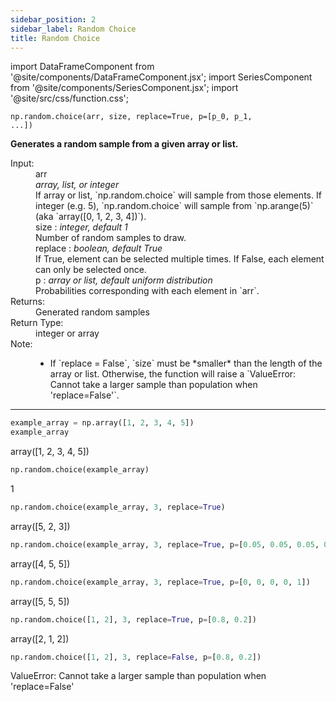```yaml
---
sidebar_position: 2
sidebar_label: Random Choice
title: Random Choice
---
```


import DataFrameComponent from '@site/components/DataFrameComponent.jsx';
import SeriesComponent from '@site/components/SeriesComponent.jsx';
import '@site/src/css/function.css';

<code>np.random.choice(arr, size, replace=True, p=[p_0, p_1, ...])</code>

<div className='base'>
    <!-- Description -->
    <p><strong>Generates a random sample from a given array or list.</strong></p>
    <dl>
        <!-- Input -->
        <dt className='term'>Input:</dt>
        <dd className='parameter'>arr</dd>
        <dd className='parameter-description'><em>array, list, or integer</em></dd>
        <dd className='parameter-description'>If array or list, `np.random.choice` will sample from those elements. If integer (e.g. 5), `np.random.choice` will sample from `np.arange(5)` (aka `array([0, 1, 2, 3, 4])`).</dd>
        <dd className='parameter'>size : <em>integer, default 1</em></dd>
        <dd className='parameter-description'>Number of random samples to draw.</dd>
        <dd className='parameter'>replace : <em>boolean, default True</em></dd>
        <dd className='parameter-description'>If True, element can be selected multiple times. If False, each element can only be selected once.</dd>
        <dd className='parameter'>p : <em>array or list, default uniform distribution</em></dd>
        <dd className='parameter-description'>Probabilities corresponding with each element in `arr`.</dd>
        <!-- Returns -->
        <dt className='term'>Returns:</dt>
        <dd>Generated random samples</dd>
        <!-- Return Type -->
        <dt className='term'>Return Type:</dt>
        <dd>integer or array</dd>
        <dt className='term'>Note:</dt>
        <dd>
            <ul>
                <li>If `replace = False`, `size` must be *smaller* than the length of the array or list. Otherwise, the function will raise a `ValueError: Cannot take a larger sample than population when 'replace=False'`.</li>
            </ul>
        </dd>
    </dl>
</div>

---

```python
example_array = np.array([1, 2, 3, 4, 5])
example_array
```
array([1, 2, 3, 4, 5])

```python
np.random.choice(example_array)
```
1
```python
np.random.choice(example_array, 3, replace=True)
```
array([5, 2, 3])
```python
np.random.choice(example_array, 3, replace=True, p=[0.05, 0.05, 0.05, 0.05, 0.8])
```
array([4, 5, 5])
```python
np.random.choice(example_array, 3, replace=True, p=[0, 0, 0, 0, 1])
```
array([5, 5, 5])
```python
np.random.choice([1, 2], 3, replace=True, p=[0.8, 0.2])
```
array([2, 1, 2])
```python
np.random.choice([1, 2], 3, replace=False, p=[0.8, 0.2])
```
ValueError: Cannot take a larger sample than population when 'replace=False'


